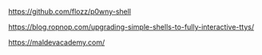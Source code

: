 https://github.com/flozz/p0wny-shell

https://blog.ropnop.com/upgrading-simple-shells-to-fully-interactive-ttys/


https://maldevacademy.com/